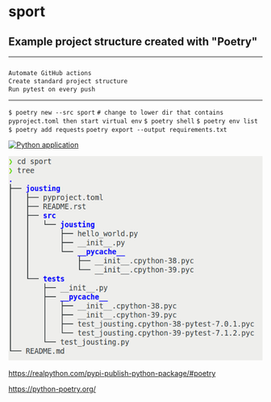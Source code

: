 # sport

## Example project structure created with "Poetry" 
---
### 
    Automate GitHub actions
    Create standard project structure
    Run pytest on every push
---

`$ poetry new --src sport`
`# change to lower dir that contains pyproject.toml then start virtual env`
`$ poetry shell`
`$ poetry env list`
`$ poetry add requests`
`poetry export --output requirements.txt`



[![Python application](https://github.com/RGGH/sport/actions/workflows/python-app.yml/badge.svg)](https://github.com/RGGH/sport/actions/workflows/python-app.yml)

![sport](https://github.com/RGGH/Misc/blob/master/s4.png)

https://realpython.com/pypi-publish-python-package/#poetry

https://python-poetry.org/

